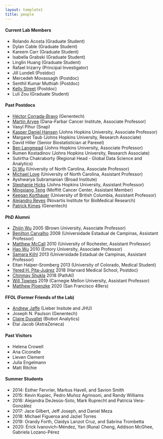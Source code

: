 ```yaml
---
layout: template1
title: people
---
```


#### Current Lab Members

- Rolando Acosta (Graduate Student)
- Dylan Cable (Graduate Student)
- Kareem Carr (Graduate Student)
- Isabella Grabski (Graduate Student)
- Linglin Huang (Graduate Student)
- Rafael Irizarry (Principal Investigator)
- Jill Lundell (Postdoc)
- Mercedeh Movassagh (Postdoc)
- Senthil Kumar Muthiah (Postdoc)
- [Kelly Street](https://kellystreet.org/) (Postdoc)
- Luli Zou (Graduate Student)

#### Past Postdocs

- [Héctor Corrada-Bravo](http://www.hcbravo.org/) (Genentech)
- [Martin Aryee](http://aryee.mgh.harvard.edu/) (Dana-Farbar Cancer Institute, Associate Professor)
- Vasyl Pihur (Snap)
- [Kasper Daniel Hansen](https://www.hansenlab.org/) (Johns Hopkins University, Associate Professor)
- Margaret Taub (Johns Hopkins University, Research Associate)
- David Hiller (Senior Biostatistician at Parexel)
- [Ben Langmead](http://www.langmead-lab.org/) (Johns Hopkins University, Associate Professor)
- Rumen Kostadinov (Johns Hopkins University, Research Associate)
- Sutirtha Chakraborty (Regional Head - Global Data Science and Analytics)
- [Di Wu](http://diwulab.web.unc.edu/) (University of North Carolina, Associate Professor)
- [Michael Love](https://mikelove.github.io/) (University of North Carolina, Assistant Professor)
- Ayshwarya Subramanian (Broad Institute)
- [Stephanie Hicks](http://www.stephaniehicks.com/) (Johns Hopkins University, Assistant Professor)
- [Mingxiang Teng](https://tengmx.github.io/) (Moffitt Cancer Center, Assistant Member)
- [Keegan Korthauer](http://kkorthauer.org/) (University of British Columbia, Assistant Professor)
- [Alejandro Reyes](http://alejandroreyes.org/) (Novartis Institute for BioMedical Research)
- [Patrick Kimes](https://www.pkimes.com/) (Genentech)

#### PhD Alumni

- [Zhijin Wu](http://www.stat.brown.edu/zwu/) 2005 (Brown University, Associate Professor)
- [Benilton Carvalho](https://scholar.google.com/citations?hl=es&user=44vQTS4AAAAJ) 2008 (Universidade Estadual de Campinas, Assistant Professor)
- [Matthew McCall](https://mnmccall.com/) 2010 (University of Rochester, Assistant Professor)
- [Hao Wu](http://www.haowulab.org/) 2010 (Emory University, Associate Professor)
- [Samara Kiihl](https://samarafk.github.io/) 2013 (Universidade Estadual de Campinas, Assistant Professor)
- Eitan Halper-Sromberg 2013 (University of Colorado, Medical Student)
- [Yered H. Pita-Juárez](https://yeredh.github.io) 2018 (Harvard Medical School, Postdoc)
- [Chinmay Shukla](https://cshukla.github.io/) 2018 (PathAI)
- [Will Townes](https://willtownes.github.io/) 2019 (Carnegie Mellon University, Assistant Professor)
- [Matthew Ploenzke](https://twitter.com/mploenzke) 2020 (San Francisco 49ers)

#### FFOL (Former Friends of the Lab)

- [Andrew Jaffe](http://aejaffe.com/) (Lieber Insitute and JHU)
- Joseph N. Paulson (Genentech)
- [Claire Duvallet](https://cduvallet.github.io/) (Biobot Analytics)
- Etai Jacob (AstraZeneca)

#### Past Visitors 

- Helena Crowell
- Ana Ciconelle
- Lieven Clement
- Julia Engelmann
- Matt Ritchie

#### Summer Students

- 2014: Esther Fervrier, Markus Havell, and  Savion Smith
- 2015: Kevin Kupiec, Pedro Mu&ntilde;oz Agrinsoni, and Randy Williams
- 2016: Alejandra DeJesús-Soto, Mark Ruprecht and Patricia Vera-González
- 2017: Jace Gilbert, Jeff Joseph, and Daniel Meza
- 2018: Michael Figueroa and Jaziel Torres
- 2019: Orandy Forth, Claidys Lanzot Cruz, and Sabrina Trombetta 
- 2020: Érick Ivanovich-Méndez, Yan (Runa) Cheng, Addison McGhee, Gabriela Lozano-Pérez

